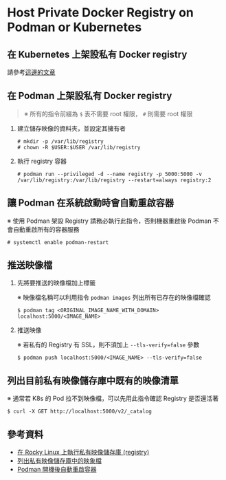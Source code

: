 # Host Private Docker Registry on Podman or Kubernetes

## 在 Kubernetes 上架設私有 Docker registry

請參考[這邊的文章](https://github.com/samuikaze/registry-in-kubernetes)

## 在 Podman 上架設私有 Docker registry

> ※ 所有的指令前綴為 `$` 表不需要 root 權限， `#` 則需要 root 權限

1. 建立儲存映像的資料夾，並設定其擁有者

    ```console
    # mkdir -p /var/lib/registry
    # chown -R $USER:$USER /var/lib/registry
    ```

2. 執行 registry 容器

    ```console
    # podman run --privileged -d --name registry -p 5000:5000 -v /var/lib/registry:/var/lib/registry --restart=always registry:2
    ```

## 讓 Podman 在系統啟動時會自動重啟容器

※ 使用 Podman 架設 Registry 請務必執行此指令，否則機器重啟後 Podman 不會自動重啟所有的容器服務

```console
# systemctl enable podman-restart
```

## 推送映像檔

1. 先將要推送的映像檔加上標籤

    ※ 映像檔名稱可以利用指令 `podman images` 列出所有已存在的映像檔確認

    ```console
    $ podman tag <ORIGINAL_IMAGE_NAME_WITH_DOMAIN> localhost:5000/<IMAGE_NAME>
    ```

2. 推送映像

    ※ 若私有的 Registry 有 SSL，則不須加上 `--tls-verify=false` 參數

    ```console
    $ podman push localhost:5000/<IMAGE_NAME> --tls-verify=false
    ```

## 列出目前私有映像儲存庫中既有的映像清單

※ 通常若 K8s 的 Pod 拉不到映像檔，可以先用此指令確認 Registry 是否還活著

```console
$ curl -X GET http://localhost:5000/v2/_catalog
```

## 參考資料

- [在 Rocky Linux 上執行私有映像儲存庫 (registry)](https://thenewstack.io/tutorial-host-a-local-podman-image-registry/)
- [列出私有映像儲存庫中的映象檔](https://stackoverflow.com/questions/31251356/how-to-get-a-list-of-images-on-docker-registry-v2)
- [Podman 開機後自動重啟容器](https://github.com/containers/podman/issues/10539#issuecomment-1279750679)
